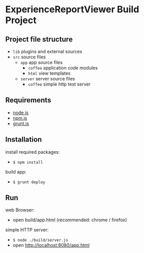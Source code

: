 # ExperienceReportViewer Build Project

## Project file structure
* `lib` plugins and external sources
* `src` source files
  * `app` app source files
    * `coffee` application code modules
    * `html` view templates
  * `server` server source files
    * `coffee` simple http test server

## Requirements

* [node.js](http://nodejs.org)
* [npm.js](http://npmjs.org)
* [grunt.js](http://gruntjs.com)

## Installation

install required packages:
* `$ npm install `

build app:
* `$ grunt deploy`

## Run

web Browser:
* open build/app.html (recommended: chrome / firefox)

simple HTTP server:
* `$ node ./build/server.js`
* open [http://localhost:8080/app.html](http://localhost:8080/app.html)



